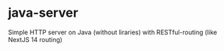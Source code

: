 # java-server
Simple HTTP server on Java (without liraries) with RESTful-routing (like NextJS 14 routing)
